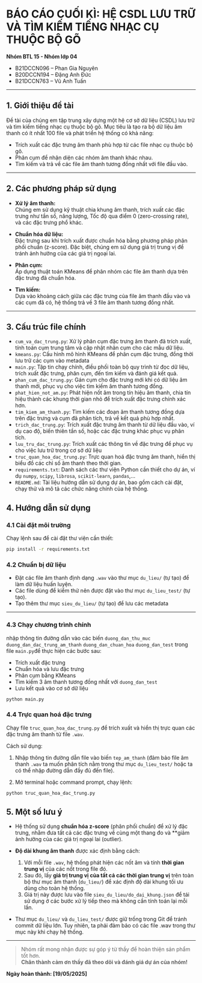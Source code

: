 # BÁO CÁO CUỐI KÌ: HỆ CSDL LƯU TRỮ VÀ TÌM KIẾM TIẾNG NHẠC CỤ THUỘC BỘ GÕ

**Nhóm BTL 15 - Nhóm lớp 04**  
- B21DCCN096 – Phan Gia Nguyên  
- B20DCCN194 – Đặng Anh Đức  
- B21DCCN763 – Vũ Anh Tuấn  

---

## 1. Giới thiệu đề tài

Đề tài của chúng em tập trung xây dựng một hệ cơ sở dữ liệu (CSDL) lưu trữ và tìm kiếm tiếng nhạc cụ thuộc bộ gõ. Mục tiêu là tạo ra bộ dữ liệu âm thanh có ít nhất 100 file và phát triển hệ thống có khả năng:

- Trích xuất các đặc trưng âm thanh phù hợp từ các file nhạc cụ thuộc bộ gõ.
- Phân cụm để nhận diện các nhóm âm thanh khác nhau.
- Tìm kiếm và trả về các file âm thanh tương đồng nhất với file đầu vào.

---

## 2. Các phương pháp sử dụng

- **Xử lý âm thanh:**  
  Chúng em sử dụng kỹ thuật chia khung âm thanh, trích xuất các đặc trưng như tần số, năng lượng, Tốc độ qua điểm 0 (zero-crossing rate), và các đặc trưng phổ khác.

- **Chuẩn hóa dữ liệu:**  
  Đặc trưng sau khi trích xuất được chuẩn hóa bằng phương pháp phân phối chuẩn (z-score). Đặc biệt, chúng em sử dụng giá trị trung vị để tránh ảnh hưởng của các giá trị ngoại lai.

- **Phân cụm:**  
  Áp dụng thuật toán KMeans để phân nhóm các file âm thanh dựa trên đặc trưng đã chuẩn hóa.

- **Tìm kiếm:**  
  Dựa vào khoảng cách giữa các đặc trưng của file âm thanh đầu vào và các cụm đã có, hệ thống trả về 3 file âm thanh tương đồng nhất.

---

## 3. Cấu trúc file chính

- `cum_va_dac_trung.py`: Xử lý phân cụm đặc trưng âm thanh đã trích xuất, tính toán cụm trung tâm và cập nhật nhãn cụm cho các mẫu dữ liệu.
- `kmeans.py`: Cấu hình mô hình KMeans để phân cụm đặc trưng, đồng thời lưu trữ các cụm vào metadata
- `main.py`: Tập tin chạy chính, điều phối toàn bộ quy trình từ đọc dữ liệu, trích xuất đặc trưng, phân cụm, đến tìm kiếm và đánh giá kết quả.
- `phan_cum_dac_trung.py`: Gán cụm cho đặc trưng mới khi có dữ liệu âm thanh mới, phục vụ cho việc tìm kiếm âm thanh tương đồng.
- `phat_hien_not_am.py`: Phát hiện nốt âm trong tín hiệu âm thanh, chia tín hiệu thành các khung thời gian nhỏ để trích xuất đặc trưng chính xác hơn.
- `tim_kiem_am_thanh.py`: Tìm kiếm các đoạn âm thanh tương đồng dựa trên đặc trưng và cụm đã phân tích, trả về kết quả phù hợp nhất.
- `trich_dac_trung.py`: Trích xuất đặc trưng âm thanh từ dữ liệu đầu vào, ví dụ cao độ, biến thiên tần số, hoặc các đặc trưng khác phục vụ phân tích.
- `luu_tru_dac_trung.py`: Trích xuất các thông tin về đặc trưng để phục vụ cho việc lưu trữ trong cơ sở dữ liệu
- `truc_quan_hoa_dac_trung.py`: Trực quan hoá đặc trưng âm thanh, hiển thị biểu đồ các chỉ số âm thanh theo thời gian.
- `requirements.txt`: Danh sách các thư viện Python cần thiết cho dự án, ví dụ `numpy`, `scipy`, `librosa`, `scikit-learn`, `pandas`,...
- `README.md`: Tài liệu hướng dẫn sử dụng dự án, bao gồm cách cài đặt, chạy thử và mô tả các chức năng chính của hệ thống.

## 4. Hướng dẫn sử dụng

### 4.1 Cài đặt môi trường

Chạy lệnh sau để cài đặt thư viện cần thiết:

```bash
pip install -r requirements.txt
```

### 4.2 Chuẩn bị dữ liệu

- Đặt các file âm thanh định dạng `.wav` vào thư mục `du_lieu/` (tự tạo) để làm dữ liệu huấn luyện.
- Các file dùng để kiểm thử nên được đặt vào thư mục `du_lieu_test/` (tự tạo).
- Tạo thêm thư mục `sieu_du_lieu/` (tự tạo) để lưu các metadata

---

### 4.3 Chạy chương trình chính

nhập thông tin đường dẫn vào các biến `duong_dan_thu_muc` `duong_dan_dac_trung_am_thanh` `duong_dan_chuan_hoa` `duong_dan_test` trong file `main.py`để thực hiện các bước sau:

- Trích xuất đặc trưng  
- Chuẩn hóa và lưu đặc trưng  
- Phân cụm bằng KMeans 
- Tìm kiếm 3 âm thanh tương đồng nhất với `duong_dan_test`
- Lưu kết quả vào cơ sở dữ liệu

```bash
python main.py
```

### 4.4 Trực quan hoá đặc trưng 

Chạy file `truc_quan_hoa_dac_trung.py` để trích xuất và hiển thị trực quan các đặc trưng âm thanh từ file `.wav`.

Cách sử dụng:

1. Nhập thông tin đường dẫn file vào biến `tep_am_thanh` (đảm bảo file âm thanh `.wav` ta muốn phân tích nằm trong thư mục `du_lieu_test/` hoặc ta có thể nhập đường dẫn đầy đủ đến file).

2. Mở terminal hoặc command prompt, chạy lệnh:

```bash
python truc_quan_hoa_dac_trung.py
```

## 5. Một số lưu ý
- Hệ thống sử dụng **chuẩn hóa z-score** (phân phối chuẩn) để xử lý đặc trưng, nhằm đưa tất cả các đặc trưng về cùng một thang đo và **giảm ảnh hưởng của các giá trị ngoại lai (outlier).

- **Độ dài khung âm thanh** được xác định bằng cách:
  1. Với mỗi file `.wav`, hệ thống phát hiện các nốt âm và tính **thời gian trung vị** của các nốt trong file đó.
  2. Sau đó, lấy **giá trị trung vị của tất cả các thời gian trung vị** trên toàn bộ thư mục âm thanh (`du_lieu/`) để xác định độ dài khung tối ưu dùng cho toàn hệ thống.
  3. Giá trị này được lưu vào file `sieu_du_lieu/do_dai_khung.json` để tái sử dụng ở các bước xử lý tiếp theo mà không cần tính toán lại mỗi lần.

- Thư mục `du_lieu/` và `du_lieu_test/` được giữ trống trong Git để tránh commit dữ liệu lớn. Tuy nhiên, ta phải đảm bảo có các file .wav trong thư mục này khi chạy hệ thống.



---

> Nhóm rất mong nhận được sự góp ý từ thầy để hoàn thiện sản phẩm tốt hơn.  
> **Chân thành cảm ơn thầy đã theo dõi và đánh giá dự án của nhóm!**

**Ngày hoàn thành: [19/05/2025]**
